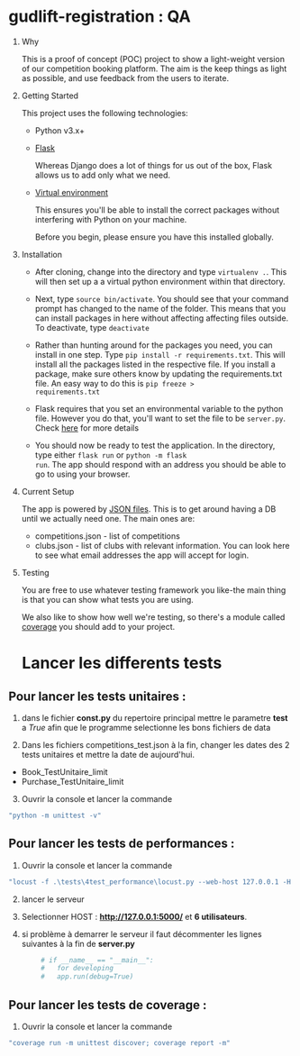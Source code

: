 # gudlift-registration : QA

1. Why


    This is a proof of concept (POC) project to show a light-weight version of our competition booking platform. The aim is the keep things as light as possible, and use feedback from the users to iterate.

2. Getting Started

    This project uses the following technologies:

    * Python v3.x+

    * [Flask](https://flask.palletsprojects.com/en/1.1.x/)

        Whereas Django does a lot of things for us out of the box, Flask allows us to add only what we need. 
     

    * [Virtual environment](https://virtualenv.pypa.io/en/stable/installation.html)

        This ensures you'll be able to install the correct packages without interfering with Python on your machine.

        Before you begin, please ensure you have this installed globally. 


3. Installation

    - After cloning, change into the directory and type <code>virtualenv .</code>. This will then set up a a virtual python environment within that directory.

    - Next, type <code>source bin/activate</code>. You should see that your command prompt has changed to the name of the folder. This means that you can install packages in here without affecting affecting files outside. To deactivate, type <code>deactivate</code>

    - Rather than hunting around for the packages you need, you can install in one step. Type <code>pip install -r requirements.txt</code>. This will install all the packages listed in the respective file. If you install a package, make sure others know by updating the requirements.txt file. An easy way to do this is <code>pip freeze > requirements.txt</code>

    - Flask requires that you set an environmental variable to the python file. However you do that, you'll want to set the file to be <code>server.py</code>. Check [here](https://flask.palletsprojects.com/en/1.1.x/quickstart/#a-minimal-application) for more details

    - You should now be ready to test the application. In the directory, type either <code>flask run</code> or <code>python -m flask run</code>. The app should respond with an address you should be able to go to using your browser.

4. Current Setup

    The app is powered by [JSON files](https://www.tutorialspoint.com/json/json_quick_guide.htm). This is to get around having a DB until we actually need one. The main ones are:
     
    * competitions.json - list of competitions
    * clubs.json - list of clubs with relevant information. You can look here to see what email addresses the app will accept for login.

5. Testing

    You are free to use whatever testing framework you like-the main thing is that you can show what tests you are using.

   

    We also like to show how well we're testing, so there's a module called 
    [coverage](https://coverage.readthedocs.io/en/coverage-5.1/) you should add to your project.

   # Lancer les differents tests

## Pour lancer les tests unitaires :

1. dans le fichier **const.py** du repertoire principal mettre le parametre **test** a *True* afin que le programme selectionne les bons fichiers de data

2. Dans les fichiers competitions_test.json à la fin, changer les dates des 2 tests unitaires et mettre la date de aujourd'hui.

- Book_TestUnitaire_limit
- Purchase_TestUnitaire_limit

3. Ouvrir la console et lancer la commande 

```bash
"python -m unittest -v"
```
## Pour lancer les tests de performances :

1. Ouvrir la console et lancer la commande 
```bash
"locust -f .\tests\4test_performance\locust.py --web-host 127.0.0.1 -H 127.0.0.1:5000"
```
2. lancer le serveur 

3. Selectionner HOST : **http://127.0.0.1:5000/** et **6 utilisateurs**.

4. si problème à demarrer le serveur il faut décommenter les lignes suivantes à la fin de **server.py**
```bash
		# if __name__ == "__main__":
		#   for developing
		#   app.run(debug=True)
```
## Pour lancer les tests de coverage :

1. Ouvrir la console et lancer la commande 
```bash
"coverage run -m unittest discover; coverage report -m"
```

